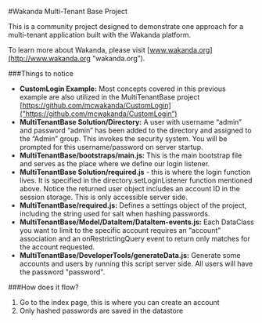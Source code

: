 #Wakanda Multi-Tenant Base Project

This is a community project designed to demonstrate one approach for a multi-tenant application built with the Wakanda platform.

To learn more about Wakanda, please visit [www.wakanda.org](http://www.wakanda.org "wakanda.org”).

###Things to notice

* **CustomLogin Example:** Most concepts covered in this previous example are also utilized in the MultiTenantBase project [https://github.com/mcwakanda/CustomLogin]("https://github.com/mcwakanda/CustomLogin”)
* **MultiTenantBase Solution/Directory:** A user with username “admin” and password “admin” has been added to the directory and assigned to the “Admin” group. This invokes the security system. You will be prompted for this username/password on server startup.
* **MultiTenantBase/bootstraps/main.js:** This is the main bootstrap file and serves as the place where we define our login listener.
* **MultiTenantBase Solution/required.js** - this is where the login function lives. It is specified in the directory.setLoginListener function mentioned above. Notice the returned user object includes an account ID in the session storage. This is only accessible server side.
* **MultiTenantBase/required.js:** Defines a settings object of the project, including the string used for salt when hashing passwords.
* **MultiTenantBase/Model/DataItem/DataItem-events.js:** Each DataClass you want to limit to the specific account requires an “account” association and an onRestrictingQuery event to return only matches for the account requested.
* **MultiTenantBase/DeveloperTools/generateData.js:** Generate some accounts and users by running this script server side. All users will have the password "password".

###How does it flow?
1. Go to the index page, this is where you can create an account
2. Only hashed passwords are saved in the datastore
